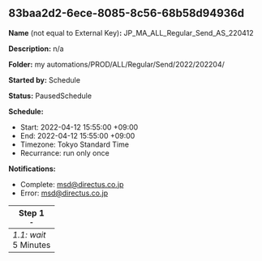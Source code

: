 ## 83baa2d2-6ece-8085-8c56-68b58d94936d

**Name** (not equal to External Key)**:** JP_MA_ALL_Regular_Send_AS_220412

**Description:** n/a

**Folder:** my automations/PROD/ALL/Regular/Send/2022/202204/

**Started by:** Schedule

**Status:** PausedSchedule

**Schedule:**

* Start: 2022-04-12 15:55:00 +09:00
* End: 2022-04-12 15:55:00 +09:00
* Timezone: Tokyo Standard Time
* Recurrance: run only once

**Notifications:**

* Complete: msd@directus.co.jp
* Error: msd@directus.co.jp

| Step 1<br>_<small>-</small>_ |
| --- |
| _1.1: wait_<br>5 Minutes |
